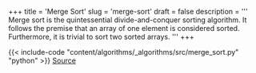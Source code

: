 +++
title = 'Merge Sort'
slug = 'merge-sort'
draft = false
description =  '''
Merge sort is the quintessential divide-and-conquer sorting algorithm. It
follows the premise that an array of one element is considered sorted.
Furthermore, it is trivial to sort two sorted arrays.
'''
+++

{{< include-code "content/algorithms/_algorithms/src/merge_sort.py" "python" >}}
[Source](https://github.com/grind-rip/algorithms/blob/master/src/merge_sort.py)
